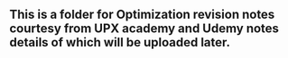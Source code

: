 ## This is a folder for Optimization revision notes courtesy from UPX academy and Udemy notes details of which will be uploaded later.
